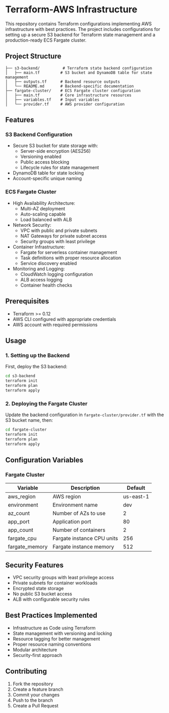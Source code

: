 # Terraform-AWS Infrastructure

This repository contains Terraform configurations implementing AWS infrastructure with best practices. The project includes configurations for setting up a secure S3 backend for Terraform state management and a production-ready ECS Fargate cluster.

## Project Structure

```
├── s3-backend/          # Terraform state backend configuration
│   ├── main.tf         # S3 bucket and DynamoDB table for state management
│   ├── outputs.tf      # Backend resource outputs
│   └── README.md       # Backend-specific documentation
├── fargate-cluster/    # ECS Fargate cluster configuration
│   ├── main.tf         # Core infrastructure resources
│   ├── variables.tf    # Input variables
│   └── provider.tf     # AWS provider configuration
```

## Features

### S3 Backend Configuration
- Secure S3 bucket for state storage with:
  - Server-side encryption (AES256)
  - Versioning enabled
  - Public access blocking
  - Lifecycle rules for state management
- DynamoDB table for state locking
- Account-specific unique naming

### ECS Fargate Cluster
- High Availability Architecture:
  - Multi-AZ deployment
  - Auto-scaling capable
  - Load balanced with ALB
- Network Security:
  - VPC with public and private subnets
  - NAT Gateways for private subnet access
  - Security groups with least privilege
- Container Infrastructure:
  - Fargate for serverless container management
  - Task definitions with proper resource allocation
  - Service discovery enabled
- Monitoring and Logging:
  - CloudWatch logging configuration
  - ALB access logging
  - Container health checks

## Prerequisites

- Terraform >= 0.12
- AWS CLI configured with appropriate credentials
- AWS account with required permissions

## Usage

### 1. Setting up the Backend

First, deploy the S3 backend:

```bash
cd s3-backend
terraform init
terraform plan
terraform apply
```

### 2. Deploying the Fargate Cluster

Update the backend configuration in `fargate-cluster/provider.tf` with the S3 bucket name, then:

```bash
cd fargate-cluster
terraform init
terraform plan
terraform apply
```

## Configuration Variables

### Fargate Cluster

| Variable | Description | Default |
|----------|-------------|---------|
| aws_region | AWS region | us-east-1 |
| environment | Environment name | dev |
| az_count | Number of AZs to use | 2 |
| app_port | Application port | 80 |
| app_count | Number of containers | 2 |
| fargate_cpu | Fargate instance CPU units | 256 |
| fargate_memory | Fargate instance memory | 512 |

## Security Features

- VPC security groups with least privilege access
- Private subnets for container workloads
- Encrypted state storage
- No public S3 bucket access
- ALB with configurable security rules

## Best Practices Implemented

- Infrastructure as Code using Terraform
- State management with versioning and locking
- Resource tagging for better management
- Proper resource naming conventions
- Modular architecture
- Security-first approach

## Contributing

1. Fork the repository
2. Create a feature branch
3. Commit your changes
4. Push to the branch
5. Create a Pull Request
